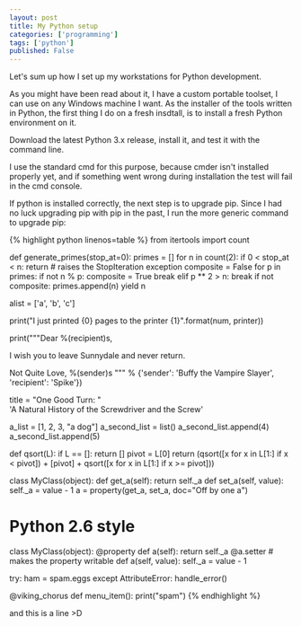 ```yaml
---
layout: post
title: My Python setup
categories: ['programming']
tags: ['python']
published: False
---
```


Let's sum up how I set up my workstations for Python development.

As you might have been read about it, I have a custom portable toolset, I can use on any Windows machine I want. As the installer of the tools written in Python, the first thing I do on a fresh insdtall, is to install a fresh Python environment on it.

Download the latest Python 3.x release, install it, and test it with the command line.

I use the standard cmd for this purpose, because cmder isn't installed properly yet, and if something went wrong during installation the test will fail in the cmd console.

If python is installed correctly, the next step is to upgrade pip.
Since I had no luck upgrading pip with pip in the past, I run the more generic command to upgrade pip:


{% highlight python linenos=table %}
from itertools import count
 
def generate_primes(stop_at=0):
    primes = []
    for n in count(2):
        if 0 < stop_at < n:
            return # raises the StopIteration exception
        composite = False
        for p in primes:
            if not n % p:
                composite = True
                break
            elif p ** 2 > n:
                break
        if not composite:
            primes.append(n)
            yield n

alist = ['a', 'b', 'c']

print("I just printed {0} pages to the printer {1}".format(num, printer))

print("""Dear %(recipient)s,
 
I wish you to leave Sunnydale and never return.
 
Not Quite Love,
%(sender)s
""" % {'sender': 'Buffy the Vampire Slayer', 'recipient': 'Spike'})

title = "One Good Turn: " \
        'A Natural History of the Screwdriver and the Screw'

a_list = [1, 2, 3, "a dog"]
a_second_list = list()
a_second_list.append(4)
a_second_list.append(5)

def qsort(L):
    if L == []:
        return []
    pivot = L[0]
    return (qsort([x for x in L[1:] if x < pivot]) +
            [pivot] +
            qsort([x for x in L[1:] if x >= pivot]))

class MyClass(object):
   def get_a(self):
      return self._a
   def set_a(self, value):
      self._a = value - 1
   a = property(get_a, set_a, doc="Off by one a")
 
# Python 2.6 style
class MyClass(object):
   @property
   def a(self):
      return self._a
   @a.setter # makes the property writable
   def a(self, value):
      self._a = value - 1

try:
    ham = spam.eggs
except AttributeError:
    handle_error()

@viking_chorus
def menu_item():
    print("spam")
{% endhighlight %}

and this is a line >D




